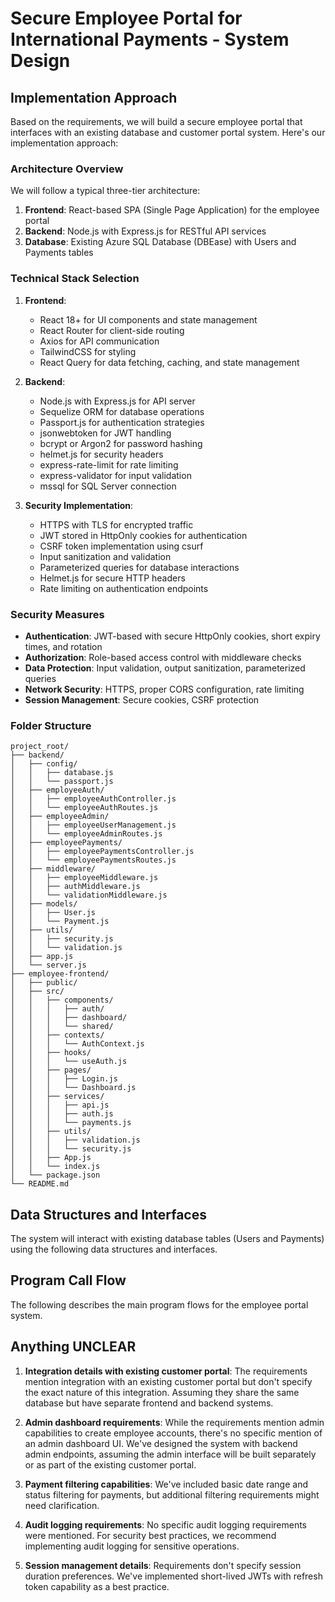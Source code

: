 # Secure Employee Portal for International Payments - System Design

## Implementation Approach

Based on the requirements, we will build a secure employee portal that interfaces with an existing database and customer portal system. Here's our implementation approach:

### Architecture Overview

We will follow a typical three-tier architecture:

1. **Frontend**: React-based SPA (Single Page Application) for the employee portal
2. **Backend**: Node.js with Express.js for RESTful API services
3. **Database**: Existing Azure SQL Database (DBEase) with Users and Payments tables

### Technical Stack Selection

1. **Frontend**:
   - React 18+ for UI components and state management
   - React Router for client-side routing
   - Axios for API communication
   - TailwindCSS for styling
   - React Query for data fetching, caching, and state management

2. **Backend**:
   - Node.js with Express.js for API server
   - Sequelize ORM for database operations
   - Passport.js for authentication strategies
   - jsonwebtoken for JWT handling
   - bcrypt or Argon2 for password hashing
   - helmet.js for security headers
   - express-rate-limit for rate limiting
   - express-validator for input validation
   - mssql for SQL Server connection

3. **Security Implementation**:
   - HTTPS with TLS for encrypted traffic
   - JWT stored in HttpOnly cookies for authentication
   - CSRF token implementation using csurf
   - Input sanitization and validation
   - Parameterized queries for database interactions
   - Helmet.js for secure HTTP headers
   - Rate limiting on authentication endpoints

### Security Measures

- **Authentication**: JWT-based with secure HttpOnly cookies, short expiry times, and rotation
- **Authorization**: Role-based access control with middleware checks
- **Data Protection**: Input validation, output sanitization, parameterized queries
- **Network Security**: HTTPS, proper CORS configuration, rate limiting
- **Session Management**: Secure cookies, CSRF protection

### Folder Structure

```
project_root/
├── backend/
│   ├── config/
│   │   ├── database.js
│   │   └── passport.js
│   ├── employeeAuth/
│   │   ├── employeeAuthController.js
│   │   └── employeeAuthRoutes.js
│   ├── employeeAdmin/
│   │   ├── employeeUserManagement.js
│   │   └── employeeAdminRoutes.js
│   ├── employeePayments/
│   │   ├── employeePaymentsController.js
│   │   └── employeePaymentsRoutes.js
│   ├── middleware/
│   │   ├── employeeMiddleware.js
│   │   ├── authMiddleware.js
│   │   └── validationMiddleware.js
│   ├── models/
│   │   ├── User.js
│   │   └── Payment.js
│   ├── utils/
│   │   ├── security.js
│   │   └── validation.js
│   ├── app.js
│   └── server.js
├── employee-frontend/
│   ├── public/
│   ├── src/
│   │   ├── components/
│   │   │   ├── auth/
│   │   │   ├── dashboard/
│   │   │   └── shared/
│   │   ├── contexts/
│   │   │   └── AuthContext.js
│   │   ├── hooks/
│   │   │   └── useAuth.js
│   │   ├── pages/
│   │   │   ├── Login.js
│   │   │   └── Dashboard.js
│   │   ├── services/
│   │   │   ├── api.js
│   │   │   ├── auth.js
│   │   │   └── payments.js
│   │   ├── utils/
│   │   │   ├── validation.js
│   │   │   └── security.js
│   │   ├── App.js
│   │   └── index.js
│   └── package.json
└── README.md
```

## Data Structures and Interfaces

The system will interact with existing database tables (Users and Payments) using the following data structures and interfaces.

## Program Call Flow

The following describes the main program flows for the employee portal system.

## Anything UNCLEAR

1. **Integration details with existing customer portal**: The requirements mention integration with an existing customer portal but don't specify the exact nature of this integration. Assuming they share the same database but have separate frontend and backend systems.

2. **Admin dashboard requirements**: While the requirements mention admin capabilities to create employee accounts, there's no specific mention of an admin dashboard UI. We've designed the system with backend admin endpoints, assuming the admin interface will be built separately or as part of the existing customer portal.

3. **Payment filtering capabilities**: We've included basic date range and status filtering for payments, but additional filtering requirements might need clarification.

4. **Audit logging requirements**: No specific audit logging requirements were mentioned. For security best practices, we recommend implementing audit logging for sensitive operations.

5. **Session management details**: Requirements don't specify session duration preferences. We've implemented short-lived JWTs with refresh token capability as a best practice.